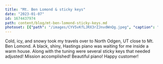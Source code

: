 ```yaml
---
title: "Mt. Ben Lomond & sticky keys"
date: "2023-01-07"
id: 1674437974
path: content/blog/mt-ben-lomond-sticky-keys.md
photoset: [{"path": "/images/CYV5vKfLJRX3rZJnvdWnQg.jpeg", "caption": "Ben Lomond Peak, No. Odgen, UT", "thumbnail": "True"}, {"path": "/images/Z5eEEUC2YrFzuo8bwiazCW.jpeg", "caption": "", "thumbnail": "False"}]
---
```

Cold, icy, and snowy took my travels over to North Odgen, UT close to Mt. Ben Lomond. A black, shiny,  Hastings piano was waiting for me inside a warm house.  Along with the tuning were several sticky keys that needed adjusted! Mission accomplished! Beautiful piano! Happy customer!